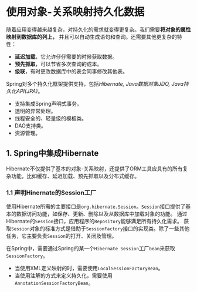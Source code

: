 # 使用对象-关系映射持久化数据

随着应用变得越来越复杂，对持久化的需求就变得更复杂。我们需要**将对象的属性映射到数据库的列上，** 并且可以自动生成语句和查询。还需要其他更复杂的特性：
* **延迟加载**，它允许仔仔需要的时候获取数据。
* **预先抓取**，可以节省多次查询的成本。
* **级联**，有时更改数据库中的表会同事修改其他表。

Spring对多个持久化框架提供支持，包括*Hibernate, Java数据对象JDO, Java持久化API(JPA)*。

* 支持集成Spring声明式事务。
* 透明的异常处理。
* 线程安全的、轻量级的模板类。
* DAO支持类。
* 资源管理。

## 1. Spring中集成Hibernate

Hibernate不仅提供了基本的对象-关系映射，还提供了ORM工具应具有的所有复杂功能，比如缓存、延迟加载、预先抓取以及分布式缓存。

### 1.1 声明Hinernate的Session工厂

使用Hibernate所需的主要接口是`org.hibernate.Session`。`Session`接口提供了基本的数据访问功能，如保存、更新、删除以及从数据库中加载对象的功能。
通过Hibernate的`Session`接口，应用程序的`Repository`能够满足所有持久化需求。
获取`Session`对象的标准方式是借助于`SessionFactory`接口的实现类。除了一些其他任务，它主要负责`Session`的打开、关闭及管理。

在Spring中，需要通过Spring的某一个`Hibernate Session`工厂`bean`来获取`SessionFactory`。

* 当使用XML定义映射的时，需要使用`LocalSessionFactoryBean`。
* 当使用注解的方式来定义持久化，需要使用`AnnotationSessionFactoryBean`。
